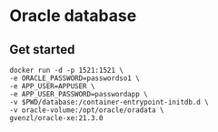 # Oracle database

## Get started

```
docker run -d -p 1521:1521 \
-e ORACLE_PASSWORD=passwordso1 \
-e APP_USER=APPUSER \
-e APP_USER_PASSWORD=passwordapp \
-v $PWD/database:/container-entrypoint-initdb.d \
-v oracle-volume:/opt/oracle/oradata \
gvenzl/oracle-xe:21.3.0
```